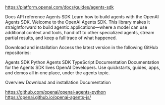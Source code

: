 https://platform.openai.com/docs/guides/agents-sdk

Docs
API reference
Agents SDK
Learn how to build agents with the OpenAI Agents SDK.
Welcome to the OpenAI Agents SDK. This library makes it straightforward to build agentic applications—where a model can use additional context and tools, hand off to other specialized agents, stream partial results, and keep a full trace of what happened.

Download and installation
Access the latest version in the following GitHub repositories:

Agents SDK Python
Agents SDK TypeScript
Documentation
Documentation for the Agents SDK lives OpenAI Developers. Use quickstarts, guides, apps, and demos all in one place, under the agents topic.

Overview
Download and installation
Documentation


https://github.com/openai/openai-agents-python
https://openai.github.io/openai-agents-js/